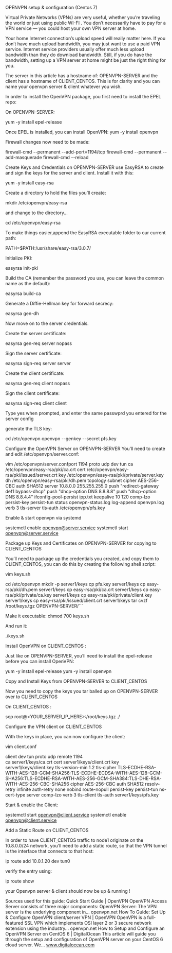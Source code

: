 OPENVPN setup & configuration (Centos 7)

Virtual Private Networks (VPNs) are very useful, whether you’re traveling the world or just using public WI-FI . You don’t necessarily have to pay for a VPN service — you could host your own VPN server at home.

Your home Internet connection’s upload speed will really matter here. If you don’t have much upload bandwidth, you may just want to use a paid VPN service. Internet service providers usually offer much less upload bandwidth than they do download bandwidth. Still, if you do have the bandwidth, setting up a VPN server at home might be just the right thing for you.

The server in this article has a hostname of: OPENVPN-SERVER and the client has a hostname of CLIENT_CENTOS. This is for clarity and you can name your openvpn server & client whatever you wish.

In order to install the OpenVPN package, you first need to install the EPEL repo:

On OPENVPN-SERVER:

yum -y install epel-release

Once EPEL is installed, you can install OpenVPN: yum -y install openvpn

Firewall changes now need to be made:

firewall-cmd --permanent --add-port=1194/tcp
firewall-cmd --permanent --add-masquerade
firewall-cmd --reload

Create Keys and Credentials on OPENVPN-SERVER use EasyRSA to create and sign the keys for the server and client. Install it with this:

yum -y install easy-rsa

Create a directory to hold the files you’ll create:

mkdir /etc/openvpn/easy-rsa

and change to the directory…

cd /etc/openvpn/easy-rsa

To make things easier,append the EasyRSA executable folder to our current path:

PATH=$PATH:/usr/share/easy-rsa/3.0.7/

Initialize PKI:

easyrsa init-pki

Build the CA (remember the password you use, you can leave the common name as the default):

easyrsa build-ca

Generate a Diffie-Hellman key for forward secrecy:

easyrsa gen-dh

Now move on to the server credentials.

Create the server certificate:

easyrsa gen-req server nopass

Sign the server certificate:

easyrsa sign-req server server

Create the client certificate:

easyrsa gen-req client nopass

Sign the client certificate:

easyrsa sign-req client client

Type yes when prompted, and enter the same passwprd you entered for the server config

generate the TLS key:

cd /etc/openvpn
openvpn --genkey --secret pfs.key

Configure the OpenVPN Server on OPENVPN-SERVER You'll need to create and edit /etc/openvpn/server.conf:

vim /etc/openvpn/server.confport 1194
proto udp
dev tun
ca /etc/openvpn/easy-rsa/pki/ca.crt
cert /etc/openvpn/easy-rsa/pki/issued/server.crt
key /etc/openvpn/easy-rsa/pki/private/server.key
dh /etc/openvpn/easy-rsa/pki/dh.pem
topology subnet
cipher AES-256-CBC
auth SHA512
server 10.8.0.0 255.255.255.0
push "redirect-gateway def1 bypass-dhcp"
push "dhcp-option DNS 8.8.8.8"
push "dhcp-option DNS 8.8.4.4"
ifconfig-pool-persist ipp.txt
keepalive 10 120
comp-lzo
persist-key
persist-tun
status openvpn-status.log
log-append openvpn.log
verb 3
tls-server
tls-auth /etc/openvpn/pfs.key

Enable & start openvpn via systemd

systemctl enable openvpn@server.service systemctl start openvpn@server.service

Package up Keys and Certificates on OPENVPN-SERVER for copying to CLIENT_CENTOS

You’ll need to package up the credentials you created, and copy them to CLIENT_CENTOS, you can do this by creating the following shell script:

vim keys.sh

cd /etc/openvpn
mkdir -p server1/keys
cp pfs.key server1/keys
cp easy-rsa/pki/dh.pem server1/keys
cp easy-rsa/pki/ca.crt server1/keys
cp easy-rsa/pki/private/ca.key server1/keys
cp easy-rsa/pki/private/client.key server1/keys
cp easy-rsa/pki/issued/client.crt server1/keys
tar cvzf /root/keys.tgz OPENVPN-SERVER/```

Make it executable: chmod 700 keys.sh

And run it:

./keys.sh

Install OpenVPN on CLIENT_CENTOS :

Just like on OPENVPN-SERVER, you’ll need to install the epel-release before you can install OpenVPN:

yum -y install epel-release
yum -y install openvpn

Copy and Install Keys from OPENVPN-SERVER to CLIENT_CENTOS

Now you need to copy the keys you tar balled up on OPENVPN-SERVER over to CLIENT_CENTOS

On CLIENT_CENTOS :

scp root@<YOUR_SERVER_IP_HERE>:/root/keys.tgz ./

Configure the VPN client on CLIENT_CENTOS

With the keys in place, you can now configure the client:

vim client.conf

client
dev tun
proto udp 
remote <tun ip address>1194  
ca server1/keys/ca.crt
cert server1/keys/client.crt
key server1/keys/client.key
tls-version-min 1.2
tls-cipher TLS-ECDHE-RSA-WITH-AES-128-GCM-SHA256:TLS-ECDHE-ECDSA-WITH-AES-128-GCM-SHA256:TLS-ECDHE-RSA-WITH-AES-256-GCM-SHA384:TLS-DHE-RSA-WITH-AES-256-CBC-SHA256
cipher AES-256-CBC
auth SHA512
resolv-retry infinite
auth-retry none
nobind
route-nopull
persist-key
persist-tun
ns-cert-type server
comp-lzo
verb 3
tls-client
tls-auth server1/keys/pfs.key

Start & enable the Client:

systemctl start openvpn@client.service
systemctl enable openvpn@client.service

Add a Static Route on CLIENT_CENTOS

In order to have CLIENT_CENTOS traffic to node1 originate on the 10.8.0.0/24 network, you’ll need to add a static route, so that the VPN tunnel is the interface that connects to that host:

ip route add 10.0.1.20 dev tun0

verify the entry using:

ip route show

your Openvpn server & client should now be up & running !

Sources used for this guide:
Quick Start Guide | OpenVPN
OpenVPN Access Server consists of three major components: OpenVPN Server: The VPN server is the underlying component in…
openvpn.net
How To Guide: Set Up & Configure OpenVPN client/server VPN | OpenVPN
OpenVPN is a full-featured SSL VPN which implements OSI layer 2 or 3 secure network extension using the industry…
openvpn.net
How to Setup and Configure an OpenVPN Server on CentOS 6 | DigitalOcean
This article will guide you through the setup and configuration of OpenVPN server on your CentOS 6 cloud server. We…
www.digitalocean.com
